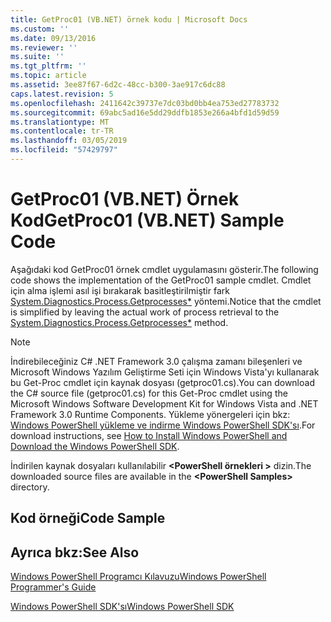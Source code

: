 ```yaml
---
title: GetProc01 (VB.NET) örnek kodu | Microsoft Docs
ms.custom: ''
ms.date: 09/13/2016
ms.reviewer: ''
ms.suite: ''
ms.tgt_pltfrm: ''
ms.topic: article
ms.assetid: 3ee87f67-6d2c-48cc-b300-3ae917c6dc88
caps.latest.revision: 5
ms.openlocfilehash: 2411642c39737e7dc03bd0bb4ea753ed27783732
ms.sourcegitcommit: 69abc5ad16e5dd29ddfb1853e266a4bfd1d59d59
ms.translationtype: MT
ms.contentlocale: tr-TR
ms.lasthandoff: 03/05/2019
ms.locfileid: "57429797"
---
```

# <a name="getproc01-vbnet-sample-code"></a><span data-ttu-id="c0760-102">GetProc01 (VB.NET) Örnek Kod</span><span class="sxs-lookup"><span data-stu-id="c0760-102">GetProc01 (VB.NET) Sample Code</span></span>

<span data-ttu-id="c0760-103">Aşağıdaki kod GetProc01 örnek cmdlet uygulamasını gösterir.</span><span class="sxs-lookup"><span data-stu-id="c0760-103">The following code shows the implementation of the GetProc01 sample cmdlet.</span></span> <span data-ttu-id="c0760-104">Cmdlet için alma işlemi asıl işi bırakarak basitleştirilmiştir fark [System.Diagnostics.Process.Getprocesses\*](/dotnet/api/System.Diagnostics.Process.GetProcesses) yöntemi.</span><span class="sxs-lookup"><span data-stu-id="c0760-104">Notice that the cmdlet is simplified by leaving the actual work of process retrieval to the [System.Diagnostics.Process.Getprocesses\*](/dotnet/api/System.Diagnostics.Process.GetProcesses) method.</span></span>

> [!NOTE]
> <span data-ttu-id="c0760-105">İndirebileceğiniz C# .NET Framework 3.0 çalışma zamanı bileşenleri ve Microsoft Windows Yazılım Geliştirme Seti için Windows Vista'yı kullanarak bu Get-Proc cmdlet için kaynak dosyası (getproc01.cs).</span><span class="sxs-lookup"><span data-stu-id="c0760-105">You can download the C# source file (getproc01.cs) for this Get-Proc cmdlet using the Microsoft Windows Software Development Kit for Windows Vista and .NET Framework 3.0 Runtime Components.</span></span> <span data-ttu-id="c0760-106">Yükleme yönergeleri için bkz: [Windows PowerShell yükleme ve indirme Windows PowerShell SDK'sı](/powershell/developer/installing-the-windows-powershell-sdk).</span><span class="sxs-lookup"><span data-stu-id="c0760-106">For download instructions, see [How to Install Windows PowerShell and Download the Windows PowerShell SDK](/powershell/developer/installing-the-windows-powershell-sdk).</span></span>
>
> <span data-ttu-id="c0760-107">İndirilen kaynak dosyaları kullanılabilir  **\<PowerShell örnekleri >** dizin.</span><span class="sxs-lookup"><span data-stu-id="c0760-107">The downloaded source files are available in the **\<PowerShell Samples>** directory.</span></span>

## <a name="code-sample"></a><span data-ttu-id="c0760-108">Kod örneği</span><span class="sxs-lookup"><span data-stu-id="c0760-108">Code Sample</span></span>

<!-- TODO!!!: review snippet reference  [!CODE [msh_samplesgetproc01#getproc01vball](msh_samplesgetproc01#getproc01vball)]  -->

## <a name="see-also"></a><span data-ttu-id="c0760-109">Ayrıca bkz:</span><span class="sxs-lookup"><span data-stu-id="c0760-109">See Also</span></span>

[<span data-ttu-id="c0760-110">Windows PowerShell Programcı Kılavuzu</span><span class="sxs-lookup"><span data-stu-id="c0760-110">Windows PowerShell Programmer's Guide</span></span>](./windows-powershell-programmer-s-guide.md)

[<span data-ttu-id="c0760-111">Windows PowerShell SDK'sı</span><span class="sxs-lookup"><span data-stu-id="c0760-111">Windows PowerShell SDK</span></span>](../windows-powershell-reference.md)